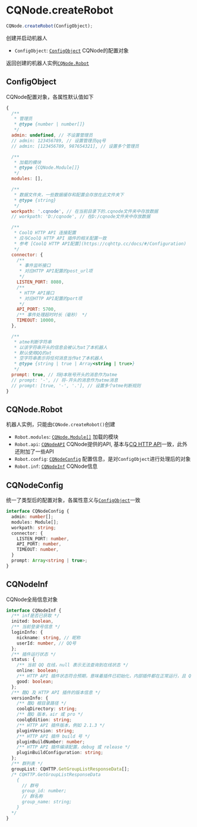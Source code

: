 # CQNode.createRobot
```javascript
CQNode.createRobot(ConfigObject);
```
创建并启动机器人  

- `ConfigObject`: [`ConfigObject`](#configobject) CQNode的配置对象

返回创建的机器人实例[`CQNode.Robot`](#cqnoderobot)

## ConfigObject
CQNode配置对象，各属性默认值如下
```javascript
{
  /** 
   * 管理员
   * @type {number | number[]}
   */
  admin: undefined, // 不设置管理员
  // admin: 123456789, // 设置管理员qq号
  // admin: [123456789, 987654321], // 设置多个管理员

  /**
   * 加载的模块
   * @type {CQNode.Module[]}
   */
  modules: [],

  /**
   * 数据文件夹，一些数据缓存和配置会存放在此文件夹下
   * @type {string}
   */
  workpath: '.cqnode', // 在当前目录下的.cqnode文件夹中存放数据
  // workpath: 'D:/cqnode', // 在D:/cqnode文件夹中存放数据

  /**
   * CoolQ HTTP API 连接配置
   * 应与CoolQ HTTP API 插件的相关配置一致
   * 参考 [CoolQ HTTP API配置](https://cqhttp.cc/docs/#/Configuration)
   */
  connector: {
    /**
     * 事件监听接口
     * 对应HTTP API配置的post_url项
     */
    LISTEN_PORT: 8080,
    /**
     * HTTP API接口  
     * 对应HTTP API配置的port项
     */
    API_PORT: 5700,
    /** 事件处理超时时长（毫秒） */
    TIMEOUT: 10000,
  },

  /**
   * atme判断字符串  
   * 以该字符串开头的信息会被认为at了本机器人  
   * 默认使用QQ的at  
   * 空字符串表示将任何消息当作at了本机器人
   * @type {string | true | Array<string | true>}
   */
  prompt: true, // 将@本账号开头的消息作为atme
  // prompt: '-', // 将-开头的消息作为atme消息
  // prompt: [true, '-', '.'], // 设置多个atme判断规则
}
```

## CQNode.Robot
机器人实例，只能由`CQNode.createRobot()`创建
- `Robot.modules`: [`CQNode.Module[]`](/cqnode/docs/module) 加载的模块
- `Robot.api`: [`CQNodeAPI`](/cqnode/docs/api) CQNode提供的API, 基本与[CQ HTTP API](https://cqhttp.cc/docs/#/API)一致，此外还附加了一些API
- `Robot.config`: [`CQNodeConfig`](#cqnodeconfig) 配置信息，是对`ConfigObject`进行处理后的对象
- `Robot.inf`: [`CQNodeInf`](#cqnodeinf) CQNode信息

## CQNodeConfig
统一了类型后的配置对象，各属性意义与[`ConfigObject`](#configobject)一致
```typescript
interface CQNodeConfig {
  admin: number[];
  modules: Module[];
  workpath: string;
  connector: {
    LISTEN_PORT: number,
    API_PORT: number,
    TIMEOUT: number,
  }
  prompt: Array<string | true>;
}
```

## CQNodeInf
CQNode全局信息对象
```typescript
interface CQNodeInf {
  /** inf是否已获取 */
  inited: boolean,
  /** 当前登录号信息 */
  loginInfo: {
    nickname: string, // 昵称
    userId: number, // QQ号
  };
  /** 插件运行状态 */
  status: {
    /** 当前 QQ 在线，null 表示无法查询到在线状态 */
    online: boolean;
    /** HTTP API 插件状态符合预期，意味着插件已初始化，内部插件都在正常运行，且 QQ 在线 */
    good: boolean;
  };
  /** 酷Q 及 HTTP API 插件的版本信息 */
  versionInfo: {
    /** 酷Q 根目录路径 */
    coolqDirectory: string;
    /** 酷Q 版本，air 或 pro */
    coolqEdition: string;
    /** HTTP API 插件版本，例如 2.1.3 */
    pluginVersion: string;
    /** HTTP API 插件 build 号 */
    pluginBuildNumber: number;
    /** HTTP API 插件编译配置，debug 或 release */
    pluginBuildConfiguration: string;
  };
  /** 群列表 */
  groupList: CQHTTP.GetGroupListResponseData[];
  /* CQHTTP.GetGroupListResponseData
    {
      // 群号
      group_id: number;
      // 群名称
      group_name: string;
    }
  */
}
```
